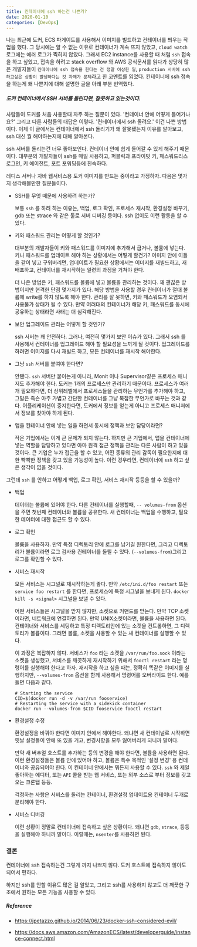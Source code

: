 ```yaml
---
title: 컨테이너에 ssh 하는건 나쁜가?
date: 2020-01-10
categories: [DevOps]
---
```



나는 최근에 도커, ECS 파게이트를 사용해서 이미지를 빌드하고 컨테이너를 띄우는 작업을 했다. 그 당시에는 알 수 없는 이유로 컨테이너가 계속 뜨지 않았고, `cloud watch` 로그에는 에러 로그가 찍히지 않았다. 그래서 EC2 instance를 사용할 때 처럼 `ssh` 접속을 하고 싶었고, 접속을 하려고 stack overflow 와 AWS 공식문서를 읽다가 상당히 많은 개발자들이 `컨테이너에 ssh 접속을 한다는 건 정말 이상한 일`, `production 서버에 ssh 하고싶은 상황이 발생하다는 것 자체가 문제`라고 한 코멘트를 읽었다. 컨테이너에 ssh 접속을 하는게 왜 나쁜지에 대해 설명한 글을 아래 부분 번역했다.



##### 도커 컨테이너에서 SSH 서버를 돌린다면, 잘못하고 있는것이다. 

사람들이 도커를 처음 사용할때 자주 하는 질문이 있다. '컨테이너 안에 어떻게 들어가나요?' 그리고 다른 사람들의 대답은 이렇다. '컨테이너에서 ssh 돌려요.' 이건 나쁜 방법이다. 이제 이 글에서는 컨테이너에서 ssh 돌리기가 왜 잘못됐는지 이유를 알아보고, ssh 대신 뭘 해야하는지에 대해 알아본다.

ssh 서버를 돌리는건 너무 좋아보인다. 컨테이너 안에 쉽게 들어갈 수 있게 해주기 때문이다. 대부분의 개발자들이 ssh를 매일 사용하고, 퍼블릭과 프라이빗 키, 패스워드리스 로그인, 키 에이전트, 포트 포워딩등에 친숙하다. 

레디스 서버나 자바 웹서비스용 도커 이미지를 만드는 중이라고 가정하자. 다음은 몇가지 생각해볼만한 질문들이다.

* SSH를 무엇 때문에 사용하려 하는가?

  보통 `ssh` 를 하려 하는 이유는, 백업, 로그 확인, 프로세스 재시작, 환경설정 바꾸기, gdb 또는 strace 와 같은 툴로 서버 디버깅 등이다. ssh 없이도 이런 활동을 할 수 있다.

  

* 키와 패스워드 관리는 어떻게 할 것인가?

  대부분의 개발자들이 키와 패스워드를 이미지에 추가해서 굽거나, 볼륨에 넣는다. 키나 패스워드를 업데이트 해야 하는 상황에서는 어떻게 할건가? 이미지 안에 이들을 같이 넣고 구워버리면, 업데이트가 필요한 상황에서는 이미지를 재빌드하고, 재배포하고, 컨테이너를 재시작하는 일련의 과정을 거쳐야 한다. 

  더 나은 방법은 키, 패스워드를 볼륨에 넣고 볼륨을 관리하는 것이다. 꽤 괜찮은 방법이지만 현격한 단점 몇가지가 있다. 해당 방법을 사용할 경우 컨테이너가 절대 볼륨에 write를 하지 않도록 해야 한다. 관리를 잘 못하면, 키와 패스워드가 오염되서 사용불가 상태가 될 수 있다. 만약 여러대의 컨테이너가 해당 키, 패스워드를 동시에 공유하는 상태라면 사태는 더 심각해진다. 

  

* 보안 업그레이드 관리는 어떻게 할 것인가?

  ssh 서버는 꽤 안전하다. 그러나, 여전히 몇가지 보안 이슈가 있다. 그래서 ssh 를 사용해서 컨테이너를 업그레이드 해야 할 필요성을 느끼게 될 것이다. 업그레이드를 하려면 이미지를 다시 재빌드 하고, 모든 컨테이너를 재시작 해야한다. 

   

* 그냥 `ssh` 서버를 붙여야 한다면?

  안됀다. `ssh` 서버만 붙이는게 아니라, Monit 이나 Supervisor같은 프로세스 매니저도 추가해야 한다. 도커는 1개의 프로세스만 관리하기 때문이다. 프로세스가 여러개 필요하다면, 더 상위레벨에서 프로세스들을 관리하는 무언가를 추가해야 하고, 그말은 즉슨 아주 가볍고 간단한 컨테이너를 그냥 복잡한 무언가로 바꾸는 것과 같다. 어플리케이션이 중지한다면, 도커에서 정보를 얻는게 아니고 프로세스 매니저에서 정보를 찾아야 하게 된다. 

  

* 앱을 컨테이너 안에 넣는 일을 하면서 동시에 정책과 보안 담당이라면?

  작은 기업에서는 이게 큰 문제가 되지 않는다. 하지만 큰 기업에서, 앱을 컨테이너에 넣는 역할을 담당하고 있다면 아마 원격 접근 정책을 관리는 다른 사람이 하고 있을 것이다. 큰 기업은 누가 접근을 할 수 있고, 어떤 종류의 관리 감독이 필요한지에 대한 빡빡한 정책을 갖고 있을 가능성이 높다. 이런 경우라면, 컨테이너에 `ssh` 하고 싶은 생각이 없을 것이다.



그런데 `ssh` 를 안하고 어떻게 백업, 로그 확인, 서비스 재시작 등등을 할 수 있을까?



* 백업

  데이터는 볼륨에 있어야 한다. 다른 컨테이너를 실행할때, `-- volumes-from` 옵션을 주면 첫번째 컨테이너와 볼륨을 공유한다. 새 컨테이너는 백업을 수행하고, 필요한 데이터에 대한 접근도 할 수 있다.

* 로그 확인

  볼륨을 사용하자. 만약 특정 디렉토리 안에 로그를 남기길 원한다면, 그리고 디렉토리가 볼륨이라면 로그 검사용 컨테이너를 돌릴 수 있다. (`--volumes-from`)그리고 로그를 확인할 수 있다.

* 서비스 재시작

  모든 서비스는 시그널로 재시작하는게 좋다. 만약 `/etc/ini.d/foo restart` 또는 `service foo restart` 를 한다면, 프로세스에 특정 시그널을 보내게 된다. `docker kill -s <signal>` 시그널을 보낼 수 있다.

  어떤 서비스들은 시그널을 받지 않지만, 소켓으로 커맨드를 받는다. 만약 TCP 소켓이라면, 네트워크에 연결하면 된다. 만약 UNIX소켓이라면, 볼륨을 사용하면 된다. 컨테이너와 서비스를 세팅하고 특정 디렉토리안에 있는 소켓을 컨트롤하면, 그 디렉토리가 볼륨이다. 그러면 볼륨, 소켓을 사용할 수 있는 새 컨테이너를 실행할 수 있다. 

  이 과정은 복잡하지 않다. 서비스가 `foo`  라는 소켓을 `/var/run/foo.sock` 이라는 소켓을 생성했고, 서비스를 깨끗하게 재시작하기 위해서 `fooctl restart`  라는 명령어를 실행해야 한다고 하자. 재시작을 하고 싶을 때는, 정확히 똑같은 이미지를 실행하지만, `--volumes-from` 옵션을 함께 사용해서 명령어를 오버라이드 한다. 예를 들면 다음과 같다.

  ```shell
  # Starting the service
  CID=$(docker run -d -v /var/run fooservice)
  # Restarting the service with a sidekick container
  docker run --volumes-from $CID fooservice fooctl restart
  ```

  

* 환경설정 수정

  환경설정을 바꿔야 한다면 이미지 안에서 해야한다. 왜냐면 새 컨테이널르 시작하면 옛날 설정들이 안에 또 있을 거고, 변경사항을 모두 잃어버리게 되니까 말이다. 

  만약 새 버추얼 호스트를 추가하는 등의 변경을 해야 한다면, 볼륨을 사용하면 된다. 이런 환경설정들은 볼륨 안에 있어야 하고, 볼륨은 특수 목적인 '설정 변경' 용 컨테이너와 공유되어야 한다. 이 컨테이너 안에서는 뭐든지 사용할 수 있다. `ssh` 와 제일 좋아하는 에디터, 또는 `API` 콜을 받는 웹 서비스, 또는 외부 소스로 부터 정보를 갖고오는 크론탭 등등.

  걱정하는 사항은 서비스를 돌리는 컨테이너, 환경설정 업데이트용 컨테이너 두개로 분리해야 한다.

  

* 서비스 디버깅

  이런 상황이 정말로 컨테이너에 접속하고 싶은 상황이다. 왜냐면 `gdb`, `strace`, 등등을 실행해야 하니까 말이다. 이럴때는, `nsenter`를 사용하면 된다.





### 결론

컨테이너에 ssh 접속하는건 그렇게 까지 나쁘지 않다. 도커 호스트에 접속하지 않아도 되어서 편하다. 

하지만 ssh를 안할 이유도 많은 걸 알았고, 그리고 ssh를 사용하지 않고도 더 깨끗한 구조에서 원하는 모든 기능을 사용할 수 있다.



##### Reference

* https://jpetazzo.github.io/2014/06/23/docker-ssh-considered-evil/

* https://docs.aws.amazon.com/AmazonECS/latest/developerguide/instance-connect.html